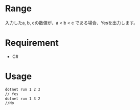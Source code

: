 # Range
入力したa, b, cの数値が、a < b < c である場合、Yesを出力します。

# Requirement
* C#

# Usage
```bash
dotnet run 1 2 3
// Yes
dotnet run 1 3 2
//No
```